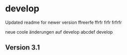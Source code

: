 # develop 
Updated readme for newer version
ffreerfe
ffrfr
frfr
frfrfr

 
neue coole änderungen auf develop
abcdef develop
## Version 3.1